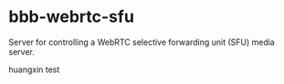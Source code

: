 # bbb-webrtc-sfu
Server for controlling a WebRTC selective forwarding unit (SFU) media server.
 
 
 huangxin test
